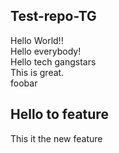 ## Test-repo-TG
Hello World!!\
Hello everybody!\
Hello tech gangstars\
This is great.\
foobar
## Hello to feature
This it the new feature
